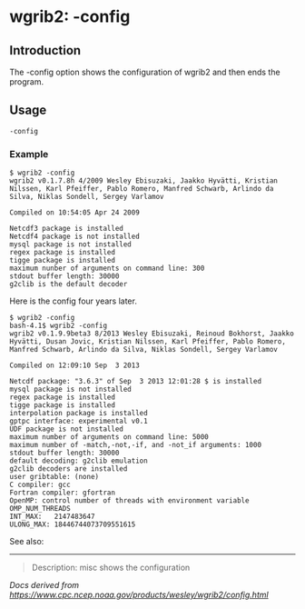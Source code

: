 # wgrib2: -config

## Introduction

The -config option shows the configuration of wgrib2
and then ends the program.

## Usage

```
-config
```

### Example

```
$ wgrib2 -config
wgrib2 v0.1.7.8h 4/2009 Wesley Ebisuzaki, Jaakko Hyvätti, Kristian Nilssen, Karl Pfeiffer, Pablo Romero, Manfred Schwarb, Arlindo da Silva, Niklas Sondell, Sergey Varlamov

Compiled on 10:54:05 Apr 24 2009

Netcdf3 package is installed
Netcdf4 package is not installed
mysql package is not installed
regex package is installed
tigge package is installed
maximum nunber of arguments on command line: 300
stdout buffer length: 30000
g2clib is the default decoder
```

Here is the config four years later.

```
$ wgrib2 -config
bash-4.1$ wgrib2 -config
wgrib2 v0.1.9.9beta3 8/2013 Wesley Ebisuzaki, Reinoud Bokhorst, Jaakko Hyvätti, Dusan Jovic, Kristian Nilssen, Karl Pfeiffer, Pablo Romero, Manfred Schwarb, Arlindo da Silva, Niklas Sondell, Sergey Varlamov

Compiled on 12:09:10 Sep  3 2013

Netcdf package: "3.6.3" of Sep  3 2013 12:01:28 $ is installed
mysql package is not installed
regex package is installed
tigge package is installed
interpolation package is installed
gptpc interface: experimental v0.1
UDF package is not installed
maximum number of arguments on command line: 5000
maximum number of -match,-not,-if, and -not_if arguments: 1000
stdout buffer length: 30000
default decoding: g2clib emulation
g2clib decoders are installed
user gribtable: (none)
C compiler: gcc
Fortran compiler: gfortran
OpenMP: control number of threads with environment variable OMP_NUM_THREADS
INT_MAX:   2147483647
ULONG_MAX: 18446744073709551615
```

See also:

---

> Description: misc shows the configuration

_Docs derived from <https://www.cpc.ncep.noaa.gov/products/wesley/wgrib2/config.html>_
